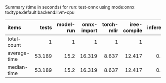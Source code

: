Summary (time in seconds) for run: test-onnx using mode:onnx todtype:default backend:llvm-cpu

| items        |   tests |   model-run |   onnx-import |   torch-mlir |   iree-compile |   inference |
|:-------------|--------:|------------:|--------------:|-------------:|---------------:|------------:|
| total-count  |   1     |         1   |         1     |        1     |          1     |       1     |
| average-time |  53.189 |        15.2 |        16.319 |        8.637 |         12.417 |       0.616 |
| median-time  |  53.189 |        15.2 |        16.319 |        8.637 |         12.417 |       0.616 |
